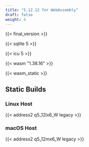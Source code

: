 ```yaml
---
title: "5.12.12 for WebAssembly"
draft: false
weight: 4
---
```


{{< final_version >}}

{{< sqlite 5 >}}

{{< icu 5 >}}

{{< wasm "1.38.16" >}}

{{< wasm_static >}}

## Static Builds

### Linux Host

{{< address2 q5_12lx6_W legacy >}}

### macOS Host

{{< address2 q5_12mx6_W legacy >}}
